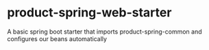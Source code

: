# product-spring-web-starter

A basic spring boot starter that imports product-spring-common and configures our beans automatically
